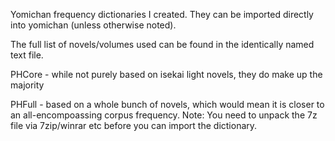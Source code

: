 Yomichan frequency dictionaries I created. They can be imported directly into yomichan (unless otherwise noted).

The full list of novels/volumes used can be found in the identically named text file.

PHCore - while not purely based on isekai light novels, they do make up the majority

PHFull - based on a whole bunch of novels, which would mean it is closer to an all-encompoassing corpus frequency. Note: You need to unpack the 7z file via 7zip/winrar etc before you can import the dictionary.
